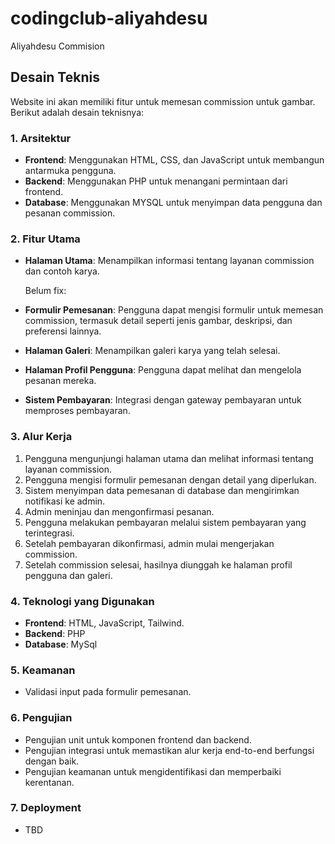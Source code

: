 # codingclub-aliyahdesu

Aliyahdesu Commision

## Desain Teknis

Website ini akan memiliki fitur untuk memesan commission untuk gambar. Berikut adalah desain teknisnya:

### 1. Arsitektur

- **Frontend**: Menggunakan HTML, CSS, dan JavaScript untuk membangun antarmuka pengguna.
- **Backend**: Menggunakan PHP untuk menangani permintaan dari frontend.
- **Database**: Menggunakan MYSQL untuk menyimpan data pengguna dan pesanan commission.

### 2. Fitur Utama

- **Halaman Utama**: Menampilkan informasi tentang layanan commission dan contoh karya.

  Belum fix:
- **Formulir Pemesanan**: Pengguna dapat mengisi formulir untuk memesan commission, termasuk detail seperti jenis gambar, deskripsi, dan preferensi lainnya.
- **Halaman Galeri**: Menampilkan galeri karya yang telah selesai.
- **Halaman Profil Pengguna**: Pengguna dapat melihat dan mengelola pesanan mereka.
- **Sistem Pembayaran**: Integrasi dengan gateway pembayaran untuk memproses pembayaran.

### 3. Alur Kerja

1. Pengguna mengunjungi halaman utama dan melihat informasi tentang layanan commission.
2. Pengguna mengisi formulir pemesanan dengan detail yang diperlukan.
3. Sistem menyimpan data pemesanan di database dan mengirimkan notifikasi ke admin.
4. Admin meninjau dan mengonfirmasi pesanan.
5. Pengguna melakukan pembayaran melalui sistem pembayaran yang terintegrasi.
6. Setelah pembayaran dikonfirmasi, admin mulai mengerjakan commission.
7. Setelah commission selesai, hasilnya diunggah ke halaman profil pengguna dan galeri.

### 4. Teknologi yang Digunakan

- **Frontend**: HTML, JavaScript, Tailwind.
- **Backend**: PHP
- **Database**: MySql

### 5. Keamanan

- Validasi input pada formulir pemesanan.

### 6. Pengujian

- Pengujian unit untuk komponen frontend dan backend.
- Pengujian integrasi untuk memastikan alur kerja end-to-end berfungsi dengan baik.
- Pengujian keamanan untuk mengidentifikasi dan memperbaiki kerentanan.

### 7. Deployment

- TBD
